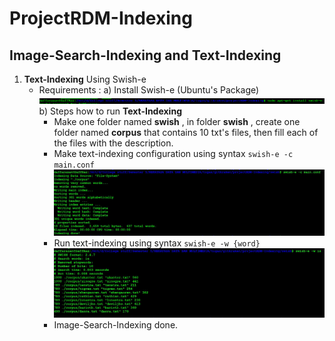 # ProjectRDM-Indexing

## Image-Search-Indexing and Text-Indexing

1. **Text-Indexing** Using Swish-e
    - Requirements :
        a) Install Swish-e (Ubuntu's Package) 
            ![Swish-e Install](https://github.com/DaffRazan/ProjectRDM-Indexing/blob/master/pics/text-indexing/swish-e-install.png)
        b) Steps how to run **Text-Indexing**
        - Make one folder named **swish** , in folder **swish** , create one folder named **corpus**
            that contains 10 txt's files, then fill each of the files with the description.
        - Make text-indexing configuration using syntax  ```swish-e -c main.conf```
        ![text configuration](https://github.com/DaffRazan/ProjectRDM-Indexing/blob/master/pics/text-indexing/conf.JPG)
        - Run text-indexing using syntax ```swish-e -w {word}```
        ![search index](https://github.com/DaffRazan/ProjectRDM-Indexing/blob/master/pics/text-indexing/search-index.JPG) 
        - Image-Search-Indexing done.



